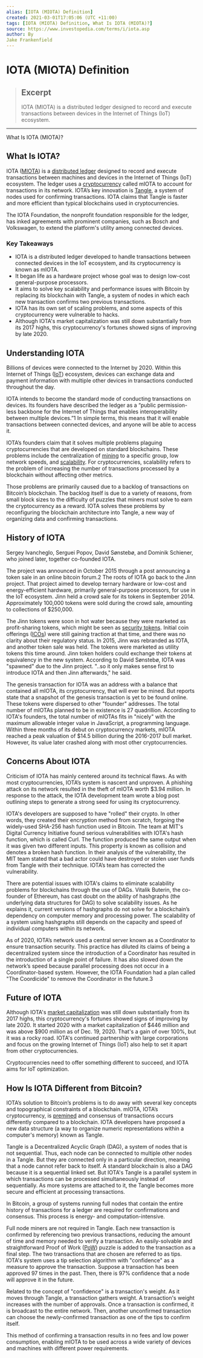 ```yaml
---
alias: [IOTA (MIOTA) Definition]
created: 2021-03-01T17:05:06 (UTC +11:00)
tags: [IOTA (MIOTA) Definition, What Is IOTA (MIOTA)?]
source: https://www.investopedia.com/terms/i/iota.asp
author: By
Jake Frankenfield
---
```


# IOTA (MIOTA) Definition

> ## Excerpt
> IOTA (MIOTA) is a distributed ledger designed to record and execute transactions between devices in the Internet of Things (IoT) ecosystem.

---

What Is IOTA (MIOTA)?
## What Is IOTA?

IOTA ([MIOTA](https://www.investopedia.com/markets/quote?tvwidgetsymbol=MIOTA)) is a [distributed ledger](https://www.investopedia.com/terms/d/distributed-ledgers.asp) designed to record and execute transactions between machines and devices in the Internet of Things (IoT) ecosystem. The ledger uses a [cryptocurrency](https://www.investopedia.com/terms/c/cryptocurrency.asp) called mIOTA to account for transactions in its network. IOTA’s key innovation is [Tangle](https://www.investopedia.com/terms/t/tangle-cryptocurrency.asp), a system of nodes used for confirming transactions. IOTA claims that Tangle is faster and more efficient than typical blockchains used in cryptocurrencies.

The IOTA Foundation, the nonprofit foundation responsible for the ledger, has inked agreements with prominent companies, such as Bosch and Volkswagen, to extend the platform's utility among connected devices.

### Key Takeaways

-   IOTA is a distributed ledger developed to handle transactions between connected devices in the IoT ecosystem, and its cryptocurrency is known as mIOTA.
-   It began life as a hardware project whose goal was to design low-cost general-purpose processors.
-   It aims to solve key scalability and performance issues with Bitcoin by replacing its blockchain with Tangle, a system of nodes in which each new transaction confirms two previous transactions.
-   IOTA has its own set of scaling problems, and some aspects of this cryptocurrency were vulnerable to hacks.
-   Although IOTA's market capitalization was still down substantially from its 2017 highs, this cryptocurrency's fortunes showed signs of improving by late 2020.

## Understanding IOTA

Billions of devices were connected to the Internet by 2020. Within this Internet of Things ([IoT](https://www.investopedia.com/terms/i/internet-things.asp)) ecosystem, devices can exchange data and payment information with multiple other devices in transactions conducted throughout the day.

IOTA intends to become the standard mode of conducting transactions on devices. Its founders have described the ledger as a “public permission-less backbone for the Internet of Things that enables interoperability between multiple devices.”1 In simple terms, this means that it will enable transactions between connected devices, and anyone will be able to access it.

IOTA’s founders claim that it solves multiple problems plaguing cryptocurrencies that are developed on standard blockchains. These problems include the centralization of [mining](https://www.investopedia.com/terms/b/bitcoin-mining.asp) to a specific group, low network speeds, and [scalability](https://www.investopedia.com/terms/s/scalability.asp). For cryptocurrencies, scalability refers to the problem of increasing the number of transactions processed by a blockchain without affecting other metrics.

Those problems are primarily caused due to a backlog of transactions on Bitcoin’s blockchain. The backlog itself is due to a variety of reasons, from small block sizes to the difficulty of puzzles that miners must solve to earn the cryptocurrency as a reward. IOTA solves these problems by reconfiguring the blockchain architecture into Tangle, a new way of organizing data and confirming transactions.

## History of IOTA

Sergey Ivancheglo, Serguei Popov, David Sønstebø, and Dominik Schiener, who joined later, together co-founded IOTA.

The project was announced in October 2015 through a post announcing a token sale in an online bitcoin forum.2 The roots of IOTA go back to the Jinn project. That project aimed to develop ternary hardware or low-cost and energy-efficient hardware, primarily general-purpose processors, for use in the IoT ecosystem. Jinn held a crowd sale for its tokens in September 2014. Approximately 100,000 tokens were sold during the crowd sale, amounting to collections of $250,000.

The Jinn tokens were soon in hot water because they were marketed as profit-sharing tokens, which might be seen as [security tokens](https://www.investopedia.com/tech/2018-year-security-token/). Initial coin offerings ([ICOs](https://www.investopedia.com/terms/i/initial-coin-offering-ico.asp)) were still gaining traction at that time, and there was no clarity about their regulatory status. In 2015, Jinn was rebranded as IOTA, and another token sale was held. The tokens were marketed as utility tokens this time around. Jinn token holders could exchange their tokens at equivalency in the new system. According to David Sønstebø, IOTA was "spawned" due to the Jinn project. "..so it only makes sense first to introduce IOTA and then Jinn afterwards," he said.

The genesis transaction for IOTA was an address with a balance that contained all mIOTA, its cryptocurrency, that will ever be mined. But reports state that a snapshot of the genesis transaction is yet to be found online. These tokens were dispersed to other "founder" addresses. The total number of mIOTAs planned to be in existence is 27 quadrillion. According to IOTA's founders, the total number of mIOTAs fits in "nicely" with the maximum allowable integer value in JavaScript, a programming language. Within three months of its debut on cryptocurrency markets, mIOTA reached a peak valuation of $14.5 billion during the 2016-2017 bull market. However, its value later crashed along with most other cryptocurrencies.

## Concerns About IOTA

Criticism of IOTA has mainly centered around its technical flaws. As with most cryptocurrencies, IOTA’s system is nascent and unproven. A phishing attack on its network resulted in the theft of mIOTA worth $3.94 million. In response to the attack, the IOTA development team wrote a blog post outlining steps to generate a strong seed for using its cryptocurrency.

IOTA's developers are supposed to have "rolled" their crypto. In other words, they created their encryption method from scratch, forgoing the widely-used SHA-256 hash function used in Bitcoin. The team at MIT's Digital Currency Initiative found serious vulnerabilities with IOTA's hash function, which is called Curl. The function produced the same output when it was given two different inputs. This property is known as collision and denotes a broken hash function. In their analysis of the vulnerability, the MIT team stated that a bad actor could have destroyed or stolen user funds from Tangle with their technique. IOTA’s team has corrected the vulnerability.

There are potential issues with IOTA's claims to eliminate scalability problems for blockchains through the use of DAGs. Vitalik Buterin, the co-founder of Ethereum, has cast doubt on the ability of hashgraphs (the underlying data structures for DAG) to solve scalability issues. As he explains it, current versions of hashgraphs do not solve for a blockchain’s dependency on computer memory and processing power. The scalability of a system using hashgraphs still depends on the capacity and speed of individual computers within its network.

As of 2020, IOTA’s network used a central server known as a Coordinator to ensure transaction security. This practice has diluted its claims of being a decentralized system since the introduction of a Coordinator has resulted in the introduction of a single point of failure. It has also slowed down the network’s speed because parallel processing does not occur in a Coordinator-based system. However, the IOTA Foundation had a plan called "The Coordicide" to remove the Coordinator in the future.3

## Future of IOTA

Although IOTA's [market capitalization](https://www.investopedia.com/terms/m/marketcapitalization.asp) was still down substantially from its 2017 highs, this cryptocurrency's fortunes showed signs of improving by late 2020. It started 2020 with a market capitalization of $446 million and was above $900 million as of Dec. 19, 2020. That's a gain of over 100%, but it was a rocky road. IOTA's continued partnership with large corporations and focus on the growing Internet of Things (IoT) also help to set it apart from other cryptocurrencies.

Cryptocurrencies need to offer something different to succeed, and IOTA aims for IoT optimization.

## How Is IOTA Different from Bitcoin?

IOTA’s solution to Bitcoin’s problems is to do away with several key concepts and topographical constraints of a blockchain. mIOTA, IOTA’s cryptocurrency, is [premined](https://www.investopedia.com/terms/p/premining.asp) and consensus of transactions occurs differently compared to a blockchain. IOTA developers have proposed a new data structure (a way to organize numeric representations within a computer's memory) known as Tangle.

Tangle is a Decentralized Acyclic Graph (DAG), a system of nodes that is not sequential. Thus, each node can be connected to multiple other nodes in a Tangle. But they are connected only in a particular direction, meaning that a node cannot refer back to itself. A standard blockchain is also a DAG because it is a sequential linked set. But IOTA's Tangle is a parallel system in which transactions can be processed simultaneously instead of sequentially. As more systems are attached to it, the Tangle becomes more secure and efficient at processing transactions.

In Bitcoin, a group of systems running full nodes that contain the entire history of transactions for a ledger are required for confirmations and consensus. This process is energy- and computation-intensive.

Full node miners are not required in Tangle. Each new transaction is confirmed by referencing two previous transactions, reducing the amount of time and memory needed to verify a transaction. An easily-solvable and straightforward Proof of Work ([PoW](https://www.investopedia.com/terms/p/proof-work.asp)) puzzle is added to the transaction as a final step. The two transactions that are chosen are referred to as tips. IOTA's system uses a tip selection algorithm with "confidence" as a measure to approve the transaction. Suppose a transaction has been approved 97 times in the past. Then, there is 97% confidence that a node will approve it in the future.

Related to the concept of "confidence" is a transaction's weight. As it moves through Tangle, a transaction gathers weight. A transaction's weight increases with the number of approvals. Once a transaction is confirmed, it is broadcast to the entire network. Then, another unconfirmed transaction can choose the newly-confirmed transaction as one of the tips to confirm itself.

This method of confirming a transaction results in no fees and low power consumption, enabling mIOTA to be used across a wide variety of devices and machines with different power requirements.
